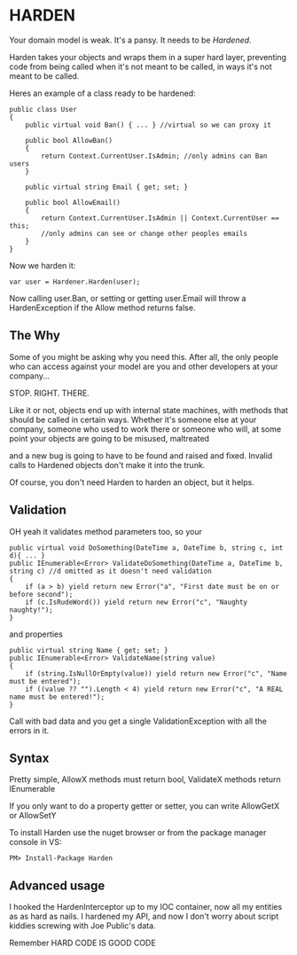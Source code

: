 HARDEN
======


Your domain model is weak. It's a pansy. It needs to be *Hardened*.

Harden takes your objects and wraps them in a super hard layer, preventing code from being called when it's not meant to be called, in ways it's not meant to be called.

Heres an example of a class ready to be hardened:

    public class User
    {
        public virtual void Ban() { ... } //virtual so we can proxy it

        public bool AllowBan()
        {
            return Context.CurrentUser.IsAdmin; //only admins can Ban users
        }
        
        public virtual string Email { get; set; }

        public bool AllowEmail()
        {
            return Context.CurrentUser.IsAdmin || Context.CurrentUser == this;
            //only admins can see or change other peoples emails
        }                
    }

Now we harden it:

    var user = Hardener.Harden(user);

Now calling user.Ban, or setting or getting user.Email will throw a HardenException if the Allow method returns false.

The Why
-------

Some of you might be asking why you need this. After all, the only people who can access against your model are you and other developers at your company...

STOP. RIGHT. THERE.

Like it or not, objects end up with internal state machines, with methods that should be called in certain ways.
Whether it's someone else at your company, someone who used to work there or someone who will, at some point your objects are going to be misused, maltreated 

and a new bug is going to have to be found and raised and fixed. Invalid calls to Hardened objects don't make it into the trunk.

Of course, you don't need Harden to harden an object, but it helps.


Validation
----------

OH yeah it validates method parameters too, so your

    public virtual void DoSomething(DateTime a, DateTime b, string c, int d){ ... }
    public IEnumerable<Error> ValidateDoSomething(DateTime a, DateTime b, string c) //d omitted as it doesn't need validation
    {
        if (a > b) yield return new Error("a", "First date must be on or before second");
        if (c.IsRudeWord()) yield return new Error("c", "Naughty naughty!");
    }


and properties

    public virtual string Name { get; set; }
    public IEnumerable<Error> ValidateName(string value)
    {
        if (string.IsNullOrEmpty(value)) yield return new Error("c", "Name must be entered");
        if ((value ?? "").Length < 4) yield return new Error("c", "A REAL name must be entered!");      
    }

Call with bad data and you get a single ValidationException with all the errors in it.

Syntax
------

Pretty simple, AllowX methods must return bool, ValidateX methods return IEnumerable<Error>

If you only want to do a property getter or setter, you can write AllowGetX or AllowSetY


To install Harden use the nuget browser or from the package manager console in VS:    
    
    PM> Install-Package Harden
    
Advanced usage
--------------

I hooked the HardenInterceptor up to my IOC container, now all my entities as as hard as nails. I hardened my API, and now I don't worry about script kiddies screwing with Joe Public's data.
    
Remember HARD CODE IS GOOD CODE
    